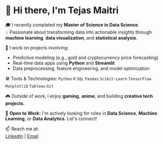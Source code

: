 # 👋 Hi there, I'm Tejas Maitri

🎓 I recently completed my **Master of Science in Data Science**.  
💡 Passionate about transforming data into actionable insights through **machine learning**, **data visualization**, and **statistical analysis**.

🚀 I work on projects involving:
- Predictive modeling (e.g., gold and cryptocurrency price forecasting)
- Real-time data apps using **Python** and **Streamlit**
- Data preprocessing, feature engineering, and model optimization

🛠️ Tools & Technologies:
`Python` `R` `SQL` `Pandas` `Scikit-Learn` `TensorFlow` `Matplotlib` `Tableau` `Git`

🎮 Outside of work, I enjoy **gaming**, **anime**, and building **creative tech projects**.

📢 **Open to Work:** I'm actively looking for roles in **Data Science**, **Machine Learning**, or **Data Analytics**. Let's connect!

📫 Reach me at:  
[LinkedIn](https://www.linkedin.com/in/tejas-maitri-34b191210/) | [Email](mailto:tejasmetri77@gmail.com)


<!---
TejasMaitri/TejasMaitri is a ✨ special ✨ repository because its `README.md` (this file) appears on your GitHub profile.
You can click the Preview link to take a look at your changes.
--->

